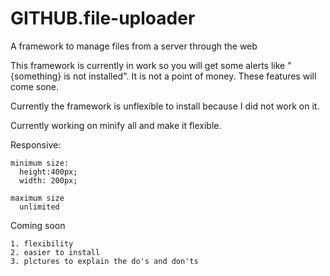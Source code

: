 # GITHUB.file-uploader
A framework to manage files from a server through the web

This framework is currently in work so you will get some alerts like "{something} is not installed".
It is not a point of money. These features will come sone.

Currently the framework is unflexible to install because I did not work on it.

Currently working on minify all and make it flexible.

  Responsive:
  
    minimum size:
      height:400px;
      width: 200px;

    maximum size
      unlimited 

  Coming soon
  
    1. flexibility
    2. easier to install
    3. plctures to explain the do's and don'ts
